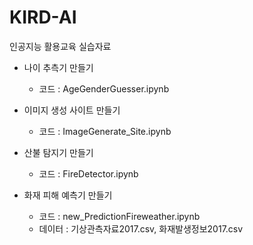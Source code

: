 # KIRD-AI

인공지능 활용교육 실습자료

* 나이 추측기 만들기
    * 코드 : AgeGenderGuesser.ipynb

* 이미지 생성 사이트 만들기
    * 코드 : ImageGenerate_Site.ipynb

* 산불 탐지기 만들기
    * 코드 : FireDetector.ipynb

* 화재 피해 예측기 만들기
    * 코드 : new_PredictionFireweather.ipynb
    * 데이터 : 기상관측자료2017.csv, 화재발생정보2017.csv
    
 
